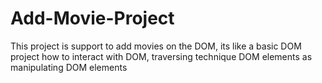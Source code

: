 # Add-Movie-Project
This project is support to add movies on the DOM, its like a basic DOM project how to interact with DOM, traversing technique DOM elements as manipulating DOM elements
